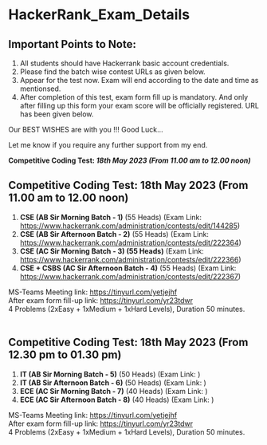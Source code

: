 # HackerRank_Exam_Details

## Important Points to Note:
1. All students should have Hackerrank basic account credentials.
2. Please find the batch wise contest URLs as given below.
3. Appear for the test now. Exam will end according to the date and time as mentionsed.
4. After completion of this test, exam form fill up is mandatory. And only after filling up this form your exam score will be officially registered. URL has been given below.

Our BEST WISHES are with you !!!
Good Luck...

Let me know if you require any further support from my end.

**Competitive Coding Test: _18th May 2023 (From 11.00 am to 12.00 noon)_**
## Competitive Coding Test: 18th May 2023 (From 11.00 am to 12.00 noon)
1. **CSE (AB Sir Morning Batch - 1)** (55 Heads) (Exam Link: https://www.hackerrank.com/administration/contests/edit/144285)
2. **CSE (AB Sir Afternoon Batch - 2)** (55 Heads) (Exam Link: https://www.hackerrank.com/administration/contests/edit/222364)
3. **CSE (AC Sir Morning Batch - 3) (55 Heads)** (Exam Link: https://www.hackerrank.com/administration/contests/edit/222366)
4. **CSE + CSBS (AC Sir Afternoon Batch - 4)** (55 Heads) (Exam Link: https://www.hackerrank.com/administration/contests/edit/222367) 

MS-Teams Meeting link: https://tinyurl.com/yetjejhf<br>
After exam form fill-up link: https://tinyurl.com/yr23tdwr<br>
4 Problems (2xEasy + 1xMedium + 1xHard Levels), Duration 50 minutes.
<br><br>
## Competitive Coding Test: 18th May 2023 (From 12.30 pm to 01.30 pm)
1. **IT (AB Sir Morning Batch - 5)** (50 Heads) (Exam Link: )
2. **IT (AB Sir Afternoon Batch - 6)** (50 Heads) (Exam Link: )
3. **ECE (AC Sir Morning Batch - 7)** (40 Heads) (Exam Link: )
4. **ECE (AC Sir Afternoon Batch - 8)** (40 Heads) (Exam Link: )

MS-Teams Meeting link: https://tinyurl.com/yetjejhf<br>
After exam form fill-up link: https://tinyurl.com/yr23tdwr<br>
4 Problems (2xEasy + 1xMedium + 1xHard Levels), Duration 50 minutes.
